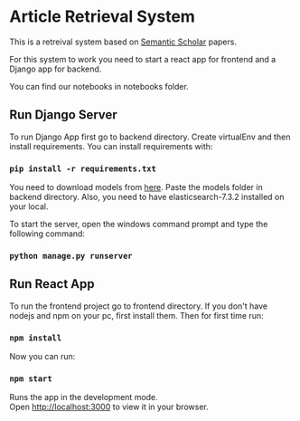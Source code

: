 # Article Retrieval System
This is a retreival system based on [Semantic Scholar](https://www.semanticscholar.org/) papers.

For this system to work you need to start a react app for frontend and a Django app for backend.

You can find our notebooks in notebooks folder.

## Run Django Server
To run Django App first go to backend directory. Create virtualEnv and then install requirements. You can install requirements with:
### `pip install -r requirements.txt`

You need to download models from [here](https://github.com/sudoparsa/information-retrieval). Paste the models folder in backend directory.
Also, you need to have elasticsearch-7.3.2 installed on your local.

To start the server, open the windows command prompt and type the following command:
### `python manage.py runserver`

## Run React App
To run the frontend project go to frontend directory. If you don't have nodejs and npm on your pc, first install them.
Then for first time run:
### `npm install`

Now you can run:
### `npm start`

Runs the app in the development mode.\
Open [http://localhost:3000](http://localhost:3000) to view it in your browser.
